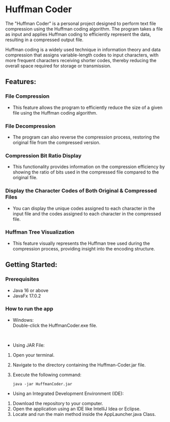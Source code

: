 # Huffman Coder

The "Huffman Coder" is a personal project designed to perform text file compression using the Huffman coding algorithm. 
The program takes a file as input and applies Huffman coding to efficiently represent the data, resulting in a compressed output file.

Huffman coding is a widely used technique in information theory and data compression that assigns variable-length codes to input characters, 
with more frequent characters receiving shorter codes, thereby reducing the overall space required for storage or transmission.


## Features:
### File Compression<br/>
* This feature allows the program to efficiently reduce the size of a given file using the Huffman coding algorithm.

### File Decompression<br/>
* The program can also reverse the compression process, restoring the original file from the compressed version.

### Compression Bit Ratio Display<br/>
* This functionality provides information on the compression efficiency by showing
  the ratio of bits used in the compressed file compared to the original file.

### Display the Character Codes of Both Original & Compressed Files<br/>
* You can display the unique codes assigned to each character in the input file and the codes assigned to each character in the compressed file. 

### Huffman Tree Visualization<br/>
* This feature visually represents the Huffman tree used during the compression process, providing insight into the encoding structure.

## Getting Started:
### Prerequisites
* Java 16 or above</br>
* JavaFx 17.0.2</br>

### How to run the app
* Windows:</br>
Double-click the HuffmanCoder.exe file.</br>
</br>

* Using JAR File:<br>
1. Open your terminal.<br>
2. Navigate to the directory containing the Huffman-Coder.jar file.<br>
3. Execute the following command:<br>

       java -jar HuffmanCoder.jar

* Using an Integrated Development Environment (IDE):<br>
1. Download the repository to your computer.<br>
2. Open the application using an IDE like IntelliJ Idea or Eclipse.<br>
3. Locate and run the main method inside the AppLauncher.java Class.<br>
